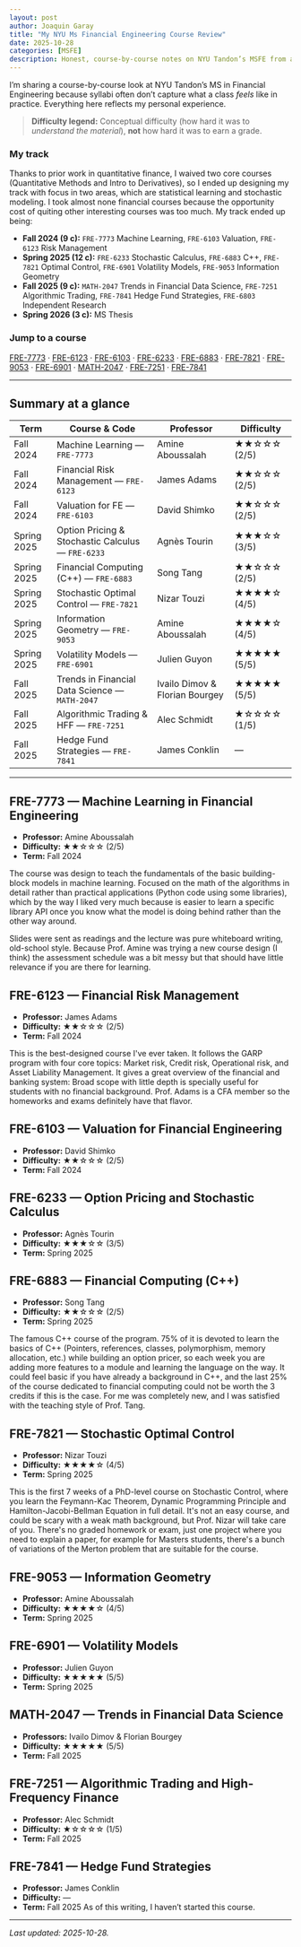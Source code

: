 ```yaml
---
layout: post
author: Joaquin Garay
title: "My NYU Ms Financial Engineering Course Review"
date: 2025-10-28
categories: [MSFE]
description: Honest, course-by-course notes on NYU Tandon’s MSFE from a quant-focused track — difficulty ratings reflect conceptual complexity, not grading stringency.
---
```


I’m sharing a course-by-course look at NYU Tandon’s MS in Financial Engineering because syllabi often don’t capture what a class *feels* like in practice. Everything here reflects my personal experience.

> **Difficulty legend:** Conceptual difficulty (how hard it was to *understand the material*), **not** how hard it was to earn a grade.

### My track
Thanks to prior work in quantitative finance, I waived two core courses (Quantitative Methods and Intro to Derivatives), so I ended up designing my track with focus in two areas, which are statistical learning and stochastic modeling. I took almost none financial courses because the opportunity cost of quiting other interesting courses was too much. My track ended up being:

- **Fall 2024 (9 c):** `FRE-7773` Machine Learning, `FRE-6103` Valuation, `FRE-6123` Risk Management  
- **Spring 2025 (12 c):** `FRE-6233` Stochastic Calculus, `FRE-6883` C++, `FRE-7821` Optimal Control, `FRE-6901` Volatility Models, `FRE-9053` Information Geometry  
- **Fall 2025 (9 c):** `MATH-2047` Trends in Financial Data Science, `FRE-7251` Algorithmic Trading, `FRE-7841` Hedge Fund Strategies, `FRE-6803` Independent Research  
- **Spring 2026 (3 c):** MS Thesis

### Jump to a course
[FRE-7773](#fre-7773--machine-learning-in-financial-engineering) ·
[FRE-6123](#fre-6123--financial-risk-management) ·
[FRE-6103](#fre-6103--valuation-for-financial-engineering) ·
[FRE-6233](#fre-6233--option-pricing-and-stochastic-calculus) ·
[FRE-6883](#fre-6883--financial-computing-c) ·
[FRE-7821](#fre-7821--stochastic-optimal-control) ·
[FRE-9053](#fre-9053--information-geometry) ·
[FRE-6901](#fre-6901--volatility-models) ·
[MATH-2047](#math-2047--trends-in-financial-data-science) ·
[FRE-7251](#fre-7251--algorithmic-trading-and-high-frequency-finance) ·
[FRE-7841](#fre-7841--hedge-fund-strategies)

---

## Summary at a glance

| Term       | Course & Code | Professor | Difficulty |
|------------|----------------|-----------|------------|
| Fall 2024  | Machine Learning — `FRE-7773` | Amine Aboussalah | ★★☆☆☆ (2/5) |
| Fall 2024  | Financial Risk Management — `FRE-6123` | James Adams | ★★☆☆☆ (2/5) |
| Fall 2024  | Valuation for FE — `FRE-6103` | David Shimko | ★★☆☆☆ (2/5) |
| Spring 2025| Option Pricing & Stochastic Calculus — `FRE-6233` | Agnès Tourin | ★★★☆☆ (3/5) |
| Spring 2025| Financial Computing (C++) — `FRE-6883` | Song Tang | ★★☆☆☆ (2/5) |
| Spring 2025| Stochastic Optimal Control — `FRE-7821` | Nizar Touzi | ★★★★☆ (4/5) |
| Spring 2025| Information Geometry — `FRE-9053` | Amine Aboussalah | ★★★★☆ (4/5) |
| Spring 2025| Volatility Models — `FRE-6901` | Julien Guyon | ★★★★★ (5/5) |
| Fall 2025  | Trends in Financial Data Science — `MATH-2047` | Ivailo Dimov & Florian Bourgey | ★★★★★ (5/5) |
| Fall 2025  | Algorithmic Trading & HFF — `FRE-7251` | Alec Schmidt | ★☆☆☆☆ (1/5) |
| Fall 2025  | Hedge Fund Strategies — `FRE-7841` | James Conklin | — |

---

## FRE-7773 — Machine Learning in Financial Engineering
- **Professor:** Amine Aboussalah  
- **Difficulty:** ★★☆☆☆ (2/5)
- **Term:** Fall 2024

The course was design to teach the fundamentals of the basic building-block models in machine learning. Focused on the math of the algorithms in detail rather than practical applications (Python code using some libraries), which by the way I liked very much because is easier to learn a specific library API once you know what the model is doing behind rather than the other way around.

Slides were sent as readings and the lecture was pure whiteboard writing, old-school style. Because Prof. Amine was trying a new course design (I think) the assessment schedule was a bit messy but that should have little relevance if you are there for learning.


## FRE-6123 — Financial Risk Management
- **Professor:** James Adams  
- **Difficulty:** ★★☆☆☆ (2/5)
- **Term:** Fall 2024

This is the best-designed course I've ever taken. It follows the GARP program with four core topics: Market risk, Credit risk, Operational risk, and Asset Liability Management. It gives a great overview of the financial and banking system: Broad scope with little depth is specially useful for students with no financial background. Prof. Adams is a CFA member so the homeworks and exams definitely have that flavor.


## FRE-6103 — Valuation for Financial Engineering
- **Professor:** David Shimko  
- **Difficulty:** ★★☆☆☆ (2/5)
- **Term:** Fall 2024

## FRE-6233 — Option Pricing and Stochastic Calculus
- **Professor:** Agnès Tourin  
- **Difficulty:** ★★★☆☆ (3/5)
- **Term:** Spring 2025

## FRE-6883 — Financial Computing (C++)
- **Professor:** Song Tang  
- **Difficulty:** ★★☆☆☆ (2/5)
- **Term:** Spring 2025

The famous C++ course of the program. 75% of it is devoted to learn the basics of C++ (Pointers, references, classes, polymorphism, memory allocation, etc.) while building an option pricer, so each week you are adding more features to a module and learning the language on the way. It could feel basic if you have already a background in C++, and the last 25% of the course dedicated to financial computing could not be worth the 3 credits if this is the case. For me was completely new, and I was satisfied with the teaching style of Prof. Tang.

## FRE-7821 — Stochastic Optimal Control
- **Professor:** Nizar Touzi  
- **Difficulty:** ★★★★☆ (4/5)
- **Term:** Spring 2025

This is the first 7 weeks of a PhD-level course on Stochastic Control, where you learn the Feymann-Kac Theorem, Dynamic Programming Principle and Hamilton-Jacobi-Bellman Equation in full detail. It's not an easy course, and could be scary with a weak math background, but Prof. Nizar will take care of you. There's no graded homework or exam, just one project where you need to explain a paper, for example for Masters students, there's a bunch of variations of the Merton problem that are suitable for the course.

## FRE-9053 — Information Geometry
- **Professor:** Amine Aboussalah  
- **Difficulty:** ★★★★☆ (4/5)
- **Term:** Spring 2025

## FRE-6901 — Volatility Models
- **Professor:** Julien Guyon  
- **Difficulty:** ★★★★★ (5/5)
- **Term:** Spring 2025

## MATH-2047 — Trends in Financial Data Science
- **Professors:** Ivailo Dimov & Florian Bourgey  
- **Difficulty:** ★★★★★ (5/5)
- **Term:** Fall 2025

## FRE-7251 — Algorithmic Trading and High-Frequency Finance
- **Professor:** Alec Schmidt  
- **Difficulty:** ★☆☆☆☆ (1/5)
- **Term:** Fall 2025

## FRE-7841 — Hedge Fund Strategies
- **Professor:** James Conklin  
- **Difficulty:** —  
- **Term:** Fall 2025
As of this writing, I haven’t started this course.

---

*Last updated: 2025-10-28.*